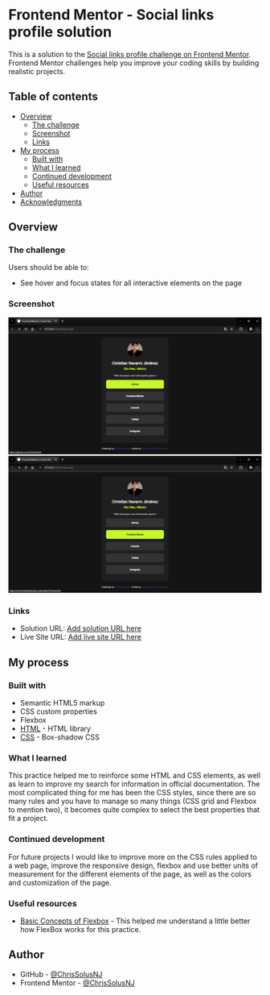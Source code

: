 # Frontend Mentor - Social links profile solution

This is a solution to the [Social links profile challenge on Frontend Mentor](https://www.frontendmentor.io/challenges/social-links-profile-UG32l9m6dQ). Frontend Mentor challenges help you improve your coding skills by building realistic projects. 

## Table of contents

- [Overview](#overview)
  - [The challenge](#the-challenge)
  - [Screenshot](#screenshot)
  - [Links](#links)
- [My process](#my-process)
  - [Built with](#built-with)
  - [What I learned](#what-i-learned)
  - [Continued development](#continued-development)
  - [Useful resources](#useful-resources)
- [Author](#author)
- [Acknowledgments](#acknowledgments)


## Overview

### The challenge

Users should be able to:

- See hover and focus states for all interactive elements on the page

### Screenshot

![State buttons](image.png)
![State buttons 2](image-1.png)

### Links

- Solution URL: [Add solution URL here](https://your-solution-url.com)
- Live Site URL: [Add live site URL here](https://chrissolusnj.github.io/Social-Links-Profile/)

## My process

### Built with

- Semantic HTML5 markup
- CSS custom properties
- Flexbox
- [HTML](https://developer.mozilla.org/es/docs/Web/HTML) - HTML library
- [CSS](https://developer.mozilla.org/en-US/docs/Web/CSS/box-shadow) - Box-shadow CSS

### What I learned

This practice helped me to reinforce some HTML and CSS elements, as well as learn to improve my search for information in official documentation. The most complicated thing for me has been the CSS styles, since there are so many rules and you have to manage so many things (CSS grid and Flexbox to mention two), it becomes quite complex to select the best properties that fit a project.


### Continued development

For future projects I would like to improve more on the CSS rules applied to a web page, improve the responsive design, flexbox and use better units of measurement for the different elements of the page, as well as the colors and customization of the page.

### Useful resources

- [Basic Concepts of Flexbox](https://developer.mozilla.org/en-US/docs/Web/CSS/CSS_flexible_box_layout/Basic_concepts_of_flexbox) - This helped me understand a little better how FlexBox works for this practice.

## Author

- GitHub - [@ChrisSolusNJ](https://github.com/ChrisSolusNJ)
- Frontend Mentor - [@ChrisSolusNJ](https://www.frontendmentor.io/profile/ChrisSolusNJ)
